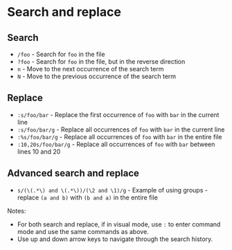 # Search and replace

## Search

- `/foo` - Search for `foo` in the file
- `?foo` - Search for `foo` in the file, but in the reverse direction
- `n` - Move to the next occurrence of the search term
- `N` - Move to the previous occurrence of the search term

## Replace

- `:s/foo/bar` - Replace the first occurrence of `foo` with `bar` in the current line
- `:s/foo/bar/g` - Replace all occurrences of `foo` with `bar` in the current line
- `:%s/foo/bar/g` - Replace all occurrences of `foo` with `bar` in the entire file
- `:10,20s/foo/bar/g` - Replace all occurrences of `foo` with `bar` between lines 10 and 20

## Advanced search and replace

- `s/(\(.*\) and \(.*\))/(\2 and \1)/g` - Example of using groups - replace `(a and b)` with `(b and a)` in the entire file

Notes:

- For both search and replace, if in visual mode, use `:` to enter command mode and use the same commands as above.
- Use up and down arrow keys to navigate through the search history.
